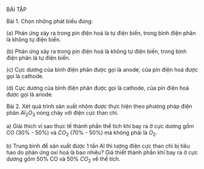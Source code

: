 BÀI TẬP

Bài 1. Chọn những phát biểu đúng:

(a) Phản ứng xảy ra trong pin điện hoá là tự điện biến, trong bình điện phân là không tự điện biến.

(b) Phản ứng xảy ra trong pin điện hoá là không tự điện biến, trong bình điện phân là tự điện biến.

(c) Cực dương của bình điện phân được gọi là anode, của pin điện hoá được gọi là cathode.

(d) Cực dương của bình điện phân được gọi là cathode, của pin điện hoá được gọi là anode.

Bài 2. Xét quá trình sản xuất nhôm được thực hiện theo phương pháp điện phân $Al_2O_3$ nóng chảy với điện cực than chì.

a) Giải thích vì sao thực tế thành phần thể tích khí bay ra ở cực dương gồm CO (30% - 50%) và $CO_2$ (70% - 50%) mà không phải là $O_2$.

b) Trung bình để sản xuất được 1 tấn Al thì lượng điện cực than chì bị tiêu hao do phản ứng oxi hoá là bao nhiêu? Giả thiết thành phần khí bay ra ở cực dương gồm 50% CO và 50% $CO_2$ về thể tích.